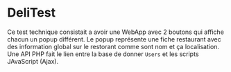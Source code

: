 # DeliTest

Ce test technique consistait a avoir une WebApp avec 2 boutons qui affiche chacun un popup différent.
Le popup représente une fiche restaurant avec des information global sur le restorant comme sont nom et ça localisation.
Une API PHP fait le lien entre la base de donner `Users` et les scripts JAvaScript (Ajax).